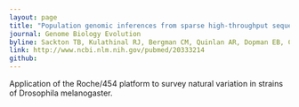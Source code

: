 ```yaml
---
layout: page
title: "Population genomic inferences from sparse high-throughput sequencing of two populations of Drosophila melanogaster"
journal: Genome Biology Evolution
byline: Sackton TB, Kulathinal RJ, Bergman CM, Quinlan AR, Dopman EB, Carneiro M, Marth GT, Hartl DL, Clark AG. 2009.
link: http://www.ncbi.nlm.nih.gov/pubmed/20333214
github: 
---
```


Application of the Roche/454 platform to survey natural variation in strains of Drosophila melanogaster.